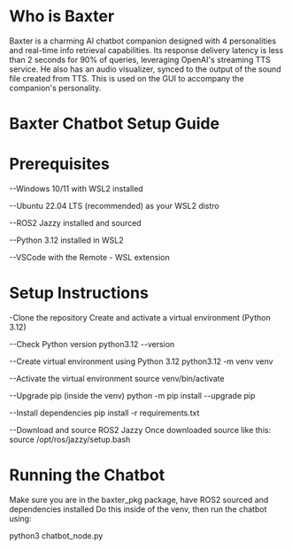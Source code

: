 # Who is Baxter
Baxter is a charming AI chatbot companion designed with 4 personalities and real-time info retrieval capabilities. Its response delivery latency is less than 2 seconds for 90% of queries, leveraging OpenAI's streaming TTS service. He also has an audio visualizer, synced to the output of the sound file created from TTS. This is used on the GUI to accompany the companion's personality.

# Baxter Chatbot Setup Guide

# Prerequisites
--Windows 10/11 with WSL2 installed

--Ubuntu 22.04 LTS (recommended) as your WSL2 distro

--ROS2 Jazzy installed and sourced

--Python 3.12 installed in WSL2

--VSCode with the Remote - WSL extension

# Setup Instructions
-Clone the repository
Create and activate a virtual environment (Python 3.12)

--Check Python version
python3.12 --version  

--Create virtual environment using Python 3.12
python3.12 -m venv venv

--Activate the virtual environment
source venv/bin/activate

--Upgrade pip (inside the venv)
python -m pip install --upgrade pip

--Install dependencies
pip install -r requirements.txt

--Download and source ROS2 Jazzy
Once downloaded source like this:
source /opt/ros/jazzy/setup.bash

# Running the Chatbot
Make sure you are in the baxter_pkg package, have ROS2 sourced and dependencies installed
Do this inside of the venv, then run the chatbot using:

python3 chatbot_node.py
